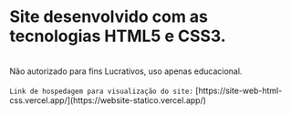 <h1>Site desenvolvido com as tecnologias HTML5 e CSS3.</h1> <br>
Não autorizado para fins Lucrativos, uso apenas educacional.
<br><br>
<code>Link de hospedagem para visualização do site:</code> [https://site-web-html-css.vercel.app/](https://website-statico.vercel.app/)
